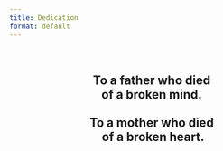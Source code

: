 ```yaml
---
title: Dedication
format: default
---
```


<br>
<center>
<p>
<h2><b>To a father who died<br>of a broken mind.<br><br>To a mother who died<br>&nbsp;of a broken heart.</h2>
</p>
<!-- <p>
<h2><b>Thank you for the world<br>&nbsp;and everything that’s in it.</b></h2>
</p> -->
</center>
<br>
<p style="margin-top: 50px;">
  &nbsp;
</p>
